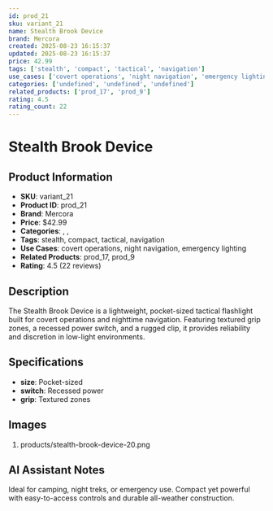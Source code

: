 ```yaml
---
id: prod_21
sku: variant_21
name: Stealth Brook Device
brand: Mercora
created: 2025-08-23 16:15:37
updated: 2025-08-23 16:15:37
price: 42.99
tags: ['stealth', 'compact', 'tactical', 'navigation']
use_cases: ['covert operations', 'night navigation', 'emergency lighting']
categories: ['undefined', 'undefined', 'undefined']
related_products: ['prod_17', 'prod_9']
rating: 4.5
rating_count: 22
---
```


# Stealth Brook Device

## Product Information
- **SKU**: variant_21
- **Product ID**: prod_21
- **Brand**: Mercora
- **Price**: $42.99
- **Categories**: , , 
- **Tags**: stealth, compact, tactical, navigation
- **Use Cases**: covert operations, night navigation, emergency lighting
- **Related Products**: prod_17, prod_9
- **Rating**: 4.5 (22 reviews)

## Description
The Stealth Brook Device is a lightweight, pocket-sized tactical flashlight built for covert operations and nighttime navigation. Featuring textured grip zones, a recessed power switch, and a rugged clip, it provides reliability and discretion in low-light environments.

## Specifications
- **size**: Pocket-sized
- **switch**: Recessed power
- **grip**: Textured zones

## Images
1. products/stealth-brook-device-20.png

## AI Assistant Notes
Ideal for camping, night treks, or emergency use. Compact yet powerful with easy-to-access controls and durable all-weather construction.

